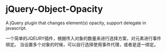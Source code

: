 jQuery-Object-Opacity
=====================

A jQuery plugin that changes element(s) opacity, support delegate in javascript. 

一个简单的JQEURY插件，根据传入对象的数量来进行选择方案，对元素进行事件绑定。
当设置多个对象的时候，可以自行选择使用事件代理，或者是逐一绑定。